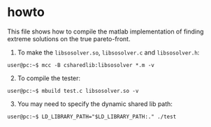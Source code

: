 howto
=====

This file shows how to compile the matlab implementation of finding extreme solutions on the true pareto-front.

1. To make the `libsosolver.so`, `libsosolver.c` and `libsosolver.h`:
```
user@pc:~$ mcc -B csharedlib:libsosolver *.m -v
```

2. To compile the tester:
```
user@pc:~$ mbuild test.c libsosolver.so -v
```

3. You may need to specify the dynamic shared lib path:
```
user@pc:~$ LD_LIBRARY_PATH="$LD_LIBRARY_PATH:." ./test
```
